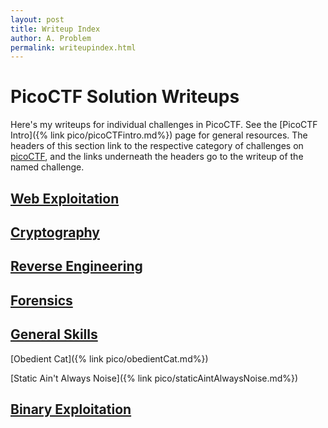 ```yaml
---
layout: post
title: Writeup Index
author: A. Problem
permalink: writeupindex.html
---
```


# PicoCTF Solution Writeups
Here's my writeups for individual challenges in PicoCTF. See the [PicoCTF Intro]({% link pico/picoCTFintro.md%}) page for general resources. The headers of this section link to the respective category of challenges on [picoCTF](https://play.picoctf.org/practice), and the links underneath the headers go to the writeup of the named challenge. 


## [Web Exploitation](https://play.picoctf.org/practice?category=1&page=1)


## [Cryptography](https://play.picoctf.org/practice?category=2&page=1)


## [Reverse Engineering](https://play.picoctf.org/practice?category=3&page=1)


## [Forensics](https://play.picoctf.org/practice?category=4&page=1)


## [General Skills](https://play.picoctf.org/practice?category=5&page=1)
[Obedient Cat]({% link pico/obedientCat.md%})

[Static Ain't Always Noise]({% link pico/staticAintAlwaysNoise.md%})


## [Binary Exploitation](https://play.picoctf.org/practice?category=6&page=1)
